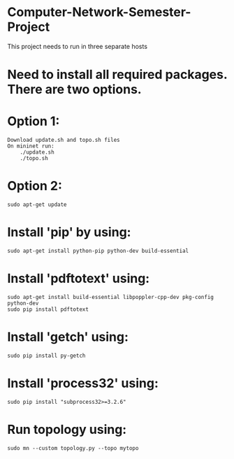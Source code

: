 # Computer-Network-Semester-Project
This project needs to run in three separate hosts
# Need to install all required packages. There are two options.
# Option 1: 
    Download update.sh and topo.sh files
    On mininet run:
        ./update.sh
        ./topo.sh
# Option 2:
    sudo apt-get update
# Install 'pip' by using: 
    sudo apt-get install python-pip python-dev build-essential
# Install 'pdftotext' using:
    sudo apt-get install build-essential libpoppler-cpp-dev pkg-config python-dev
    sudo pip install pdftotext
# Install 'getch' using:
    sudo pip install py-getch
# Install 'process32' using:
    sudo pip install "subprocess32>=3.2.6"
# Run topology using:
    sudo mn --custom topology.py --topo mytopo
